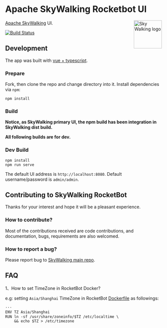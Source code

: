 Apache SkyWalking Rocketbot UI
===============

<img src="http://skywalking.apache.org/assets/logo.svg" alt="Sky Walking logo" height="90px" align="right" />

[Apache SkyWalking](https://github.com/apache/incubator-skywalking) UI.

[![Build Status](https://travis-ci.org/apache/skywalking-rocketbot-ui.svg?branch=master)](https://travis-ci.org/apache/skywalking-rocketbot-ui)


## Development

 The app was built with [vue + typescript](https://github.com/vuejs/vue).

### Prepare

Fork, then clone the repo and change directory into it.
Install dependencies via `npm`:

```
npm install
```

### Build

**Notice, as SkyWalking primary UI, the npm build has been integration in SkyWalking dist build.** 

**All following builds are for dev.**

### Dev Build
```
npm install
npm run serve
```

The default UI address is `http://localhost:8080`. Default username/password is `admin/admin`.

## Contributing to SkyWalking RocketBot

Thanks for your interest and hope it will be a
pleasant experience.

### How to contribute?

Most of the contributions received are code contributions, and documentation, bugs, requirements are also welcomed.

### How to report a bug?

Please report bug to [SkyWalking main repo](https://github.com/apache/skywalking/issues).

## FAQ


1、How to set TimeZone in RocketBot Docker?

e.g: setting `Asia/Shanghai` TimeZone in RocketBot [Dockerfile](Dockerfile) as followings:

```txt
···
ENV TZ Asia/Shanghai
RUN ln -sf /usr/share/zoneinfo/$TZ /etc/localtime \
    && echo $TZ > /etc/timezone
```
